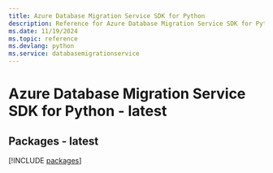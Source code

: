 ```yaml
---
title: Azure Database Migration Service SDK for Python
description: Reference for Azure Database Migration Service SDK for Python
ms.date: 11/19/2024
ms.topic: reference
ms.devlang: python
ms.service: databasemigrationservice
---
```

# Azure Database Migration Service SDK for Python - latest
## Packages - latest
[!INCLUDE [packages](database-migration-service-index.md)]